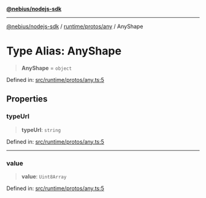 [**@nebius/nodejs-sdk**](../../../../README.md)

---

[@nebius/nodejs-sdk](../../../../README.md) / [runtime/protos/any](../README.md) / AnyShape

# Type Alias: AnyShape

> **AnyShape** = `object`

Defined in: [src/runtime/protos/any.ts:5](https://github.com/nebius/nodejs-sdk/blob/a37d220b2851e3bf0d396cb03828d544f584df45/src/runtime/protos/any.ts#L5)

## Properties

### typeUrl

> **typeUrl**: `string`

Defined in: [src/runtime/protos/any.ts:5](https://github.com/nebius/nodejs-sdk/blob/a37d220b2851e3bf0d396cb03828d544f584df45/src/runtime/protos/any.ts#L5)

---

### value

> **value**: `Uint8Array`

Defined in: [src/runtime/protos/any.ts:5](https://github.com/nebius/nodejs-sdk/blob/a37d220b2851e3bf0d396cb03828d544f584df45/src/runtime/protos/any.ts#L5)
